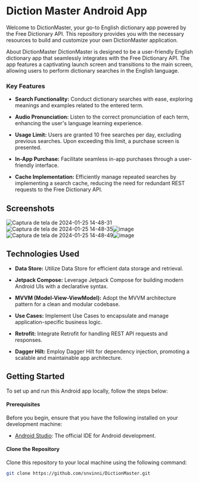 Diction Master Android App
==================
Welcome to DictionMaster, your go-to English dictionary app powered by the Free Dictionary API. This repository provides you with the necessary resources to build and customize your own DictionMaster application.

About DictionMaster
DictionMaster is designed to be a user-friendly English dictionary app that seamlessly integrates with the Free Dictionary API. The app features a captivating launch screen and transitions to the main screen, allowing users to perform dictionary searches in the English language.

### Key Features

- **Search Functionality:** Conduct dictionary searches with ease, exploring meanings and examples related to the entered term.

- **Audio Pronunciation:** Listen to the correct pronunciation of each term, enhancing the user's language learning experience.

- **Usage Limit:** Users are granted 10 free searches per day, excluding previous searches. Upon exceeding this limit, a purchase screen is presented.

- **In-App Purchase:** Facilitate seamless in-app purchases through a user-friendly interface.

- **Cache Implementation:** Efficiently manage repeated searches by implementing a search cache, reducing the need for redundant REST requests to the Free Dictionary API.

## Screenshots
![Captura de tela de 2024-01-25 14-48-31](https://github.com/snvinni/DictionMaster/assets/89394446/465965e2-5877-416c-b1f8-f1ab8705d41e)![Captura de tela de 2024-01-25 14-48-35](https://github.com/snvinni/DictionMaster/assets/89394446/8c5f5dc8-4bb4-4b3c-b041-529ffcbb3ba9)![image](https://github.com/snvinni/DictionMaster/assets/89394446/71f07ebc-7689-4f04-9293-ebc9ad48be07)![Captura de tela de 2024-01-25 14-48-49](https://github.com/snvinni/DictionMaster/assets/89394446/d66cbc6b-4e48-4284-8d82-5eee0593479c)![image](https://github.com/snvinni/DictionMaster/assets/89394446/6ca9f8b0-775f-41bd-9104-3f87140b9370)

## Technologies Used
- **Data Store:** Utilize Data Store for efficient data storage and retrieval.

- **Jetpack Compose:** Leverage Jetpack Compose for building modern Android UIs with a declarative syntax.

- **MVVM (Model-View-ViewModel):** Adopt the MVVM architecture pattern for a clean and modular codebase.

- **Use Cases:** Implement Use Cases to encapsulate and manage application-specific business logic.

- **Retrofit:** Integrate Retrofit for handling REST API requests and responses.

- **Dagger Hilt:** Employ Dagger Hilt for dependency injection, promoting a scalable and maintainable app architecture.

## Getting Started

To set up and run this Android app locally, follow the steps below:

#### Prerequisites

Before you begin, ensure that you have the following installed on your development machine:

- [Android Studio](https://developer.android.com/studio): The official IDE for Android development.

#### Clone the Repository

Clone this repository to your local machine using the following command:

```bash
git clone https://github.com/snvinni/DictionMaster.git
